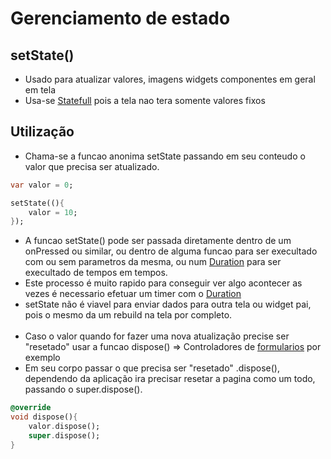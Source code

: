 # Gerenciamento de estado
## setState()
- Usado para atualizar valores, imagens widgets componentes em geral em tela
- Usa-se [Statefull](../Fundamentos.md#tipos-basicos-widgets) pois a tela nao tera somente valores fixos
## Utilização
- Chama-se a funcao anonima setState passando em seu conteudo o valor que precisa ser atualizado.
```dart
var valor = 0;

setState((){
    valor = 10;
});
```
- A funcao setState() pode ser passada diretamente dentro de um onPressed ou similar, ou dentro de alguma funcao para ser execultado com ou sem parametros da mesma, ou num [Duration](../Widgets/WidgetsTree.md#duration) para ser execultado de tempos em tempos.
- Este processo é muito rapido para conseguir ver algo acontecer as vezes é necessario efetuar um timer com o [Duration](../Widgets/WidgetsTree.md#duration)
- setState não é viavel para enviar dados para outra tela ou widget pai, pois o mesmo da um rebuild na tela por completo.<br><br>
- Caso o valor quando for fazer uma nova atualização precise ser "resetado" usar a funcao dispose() => Controladores de [formularios](../Widgets/Forms.md#form) por exemplo
- Em seu corpo passar o que precisa ser "resetado" .dispose(), dependendo da aplicação ira precisar resetar a pagina como um todo, passando o super.dispose().
```dart
@override
void dispose(){
    valor.dispose();
    super.dispose();
}
```